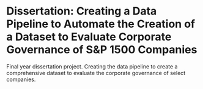 # Dissertation: Creating a Data Pipeline to Automate the Creation of a Dataset to Evaluate Corporate Governance of S\&P 1500 Companies
Final year dissertation project. Creating the data pipeline to create a comprehensive dataset to evaluate the corporate governance of select companies.
